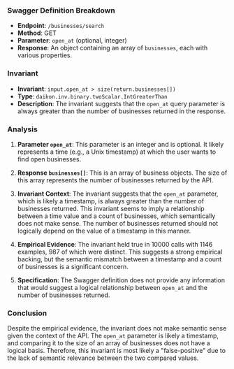 ### Swagger Definition Breakdown

- **Endpoint**: `/businesses/search`
- **Method**: GET
- **Parameter**: `open_at` (optional, integer)
- **Response**: An object containing an array of `businesses`, each with various properties.

### Invariant

- **Invariant**: `input.open_at > size(return.businesses[])`
- **Type**: `daikon.inv.binary.twoScalar.IntGreaterThan`
- **Description**: The invariant suggests that the `open_at` query parameter is always greater than the number of businesses returned in the response.

### Analysis

1. **Parameter `open_at`**: This parameter is an integer and is optional. It likely represents a time (e.g., a Unix timestamp) at which the user wants to find open businesses.

2. **Response `businesses[]`**: This is an array of business objects. The size of this array represents the number of businesses returned by the API.

3. **Invariant Context**: The invariant suggests that the `open_at` parameter, which is likely a timestamp, is always greater than the number of businesses returned. This invariant seems to imply a relationship between a time value and a count of businesses, which semantically does not make sense. The number of businesses returned should not logically depend on the value of a timestamp in this manner.

4. **Empirical Evidence**: The invariant held true in 10000 calls with 1146 examples, 987 of which were distinct. This suggests a strong empirical backing, but the semantic mismatch between a timestamp and a count of businesses is a significant concern.

5. **Specification**: The Swagger definition does not provide any information that would suggest a logical relationship between `open_at` and the number of businesses returned.

### Conclusion

Despite the empirical evidence, the invariant does not make semantic sense given the context of the API. The `open_at` parameter is likely a timestamp, and comparing it to the size of an array of businesses does not have a logical basis. Therefore, this invariant is most likely a "false-positive" due to the lack of semantic relevance between the two compared values.
